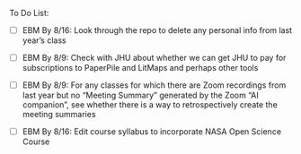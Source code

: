 To Do List:
- [ ] EBM By 8/16: Look through the repo to delete any personal info from last year’s class
- [ ] EBM By 8/9: Check with JHU about whether we can get JHU to pay for subscriptions to PaperPile and LitMaps and perhaps other tools
- [ ] EBM By 8/9: For any classes for which there are Zoom recordings from last year but no “Meeting Summary” generated by the Zoom “AI companion”, see whether there is a way to retrospectively create the meeting summaries
- [ ] EBM By 8/16: Edit course syllabus to incorporate NASA Open Science Course 

